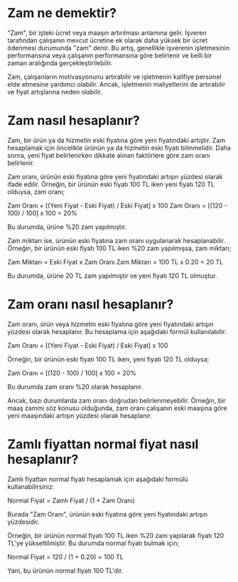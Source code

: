  <h1> Zam ne demektir? </h1>

 "Zam", bir işteki ücret veya maaşın artırılması anlamına gelir. İşveren tarafından çalışanın mevcut ücretine ek olarak daha yüksek bir ücret ödenmesi durumunda "zam"     denir. Bu artış, genellikle işverenin işletmesinin performansına veya çalışanın performansına göre belirlenir ve belli bir zaman aralığında gerçekleştirilebilir.
 
 Zam, çalışanların motivasyonunu artırabilir ve işletmenin kalifiye personel elde etmesine yardımcı olabilir. Ancak, işletmenin maliyetlerini de artırabilir ve fiyat       artışlarına neden olabilir.
 
 <h1> Zam nasıl hesaplanır? </h1>
 
 Zam, bir ürün ya da hizmetin eski fiyatına göre yeni fiyatındaki artıştır. Zam hesaplamak için öncelikle ürünün
 ya da hizmetin eski fiyatı bilinmelidir. Daha sonra, yeni fiyat belirlenirken dikkate alınan faktörlere göre zam
 oranı belirlenir.
 
 Zam oranı, ürünün eski fiyatına göre yeni fiyatındaki artışın yüzdesi olarak ifade edilir. Örneğin, bir ürünün
 eski fiyatı 100 TL iken yeni fiyatı 120 TL olduysa, zam oranı; 

 Zam Oranı = [(Yeni Fiyat - Eski Fiyat) / Eski Fiyat] x 100
 Zam Oranı = [(120 - 100) / 100] x 100 = 20% 

 Bu durumda, ürüne %20 zam yapılmıştır.

 Zam miktarı ise, ürünün eski fiyatına zam oranı uygulanarak hesaplanabilir. Örneğin, bir ürünün eski fiyatı 100
 TL iken %20 zam yapılmışsa, zam miktarı; 

 Zam Miktarı = Eski Fiyat x Zam Oranı 
 Zam Miktarı = 100 TL x 0.20 = 20 TL 

 Bu durumda, ürüne 20 TL zam yapılmıştır ve yeni fiyatı 120 TL olmuştur. 
 
 <h1>Zam oranı nasıl hesaplanır?</h1>
 
 Zam oranı, ürün veya hizmetin eski fiyatına göre yeni fiyatındaki artışın yüzdesi olarak hesaplanır. Bu hesaplama
 için aşağıdaki formül kullanılabilir:

 Zam Oranı = [(Yeni Fiyat - Eski Fiyat) / Eski Fiyat] x 100

 Örneğin, bir ürünün eski fiyatı 100 TL iken, yeni fiyatı 120 TL olduysa;

 Zam Oranı = [(120 - 100) / 100] x 100 = 20%

 Bu durumda zam oranı %20 olarak hesaplanır.

 Ancak, bazı durumlarda zam oranı doğrudan belirlenmeyebilir. Örneğin, bir maaş zammı söz konusu olduğunda, zam
 oranı çalışanın eski maaşına göre yeni maaşındaki artışın yüzdesi olarak hesaplanır.
 
 <h1>Zamlı fiyattan normal fiyat nasıl hesaplanır?</h1>
 
 Zamlı fiyattan normal fiyatı hesaplamak için aşağıdaki formülü kullanabilirsiniz:

 Normal Fiyat = Zamlı Fiyat / (1 + Zam Oranı)

 Burada "Zam Oranı", ürünün eski fiyatına göre yeni fiyatındaki artışın yüzdesidir.

 Örneğin, bir ürünün normal fiyatı 100 TL iken %20 zam yapılarak fiyatı 120 TL'ye yükseltilmiştir. Bu durumda
 normal fiyatı bulmak için;

 Normal Fiyat = 120 / (1 + 0.20) = 100 TL

 Yani, bu ürünün normal fiyatı 100 TL'dir.

